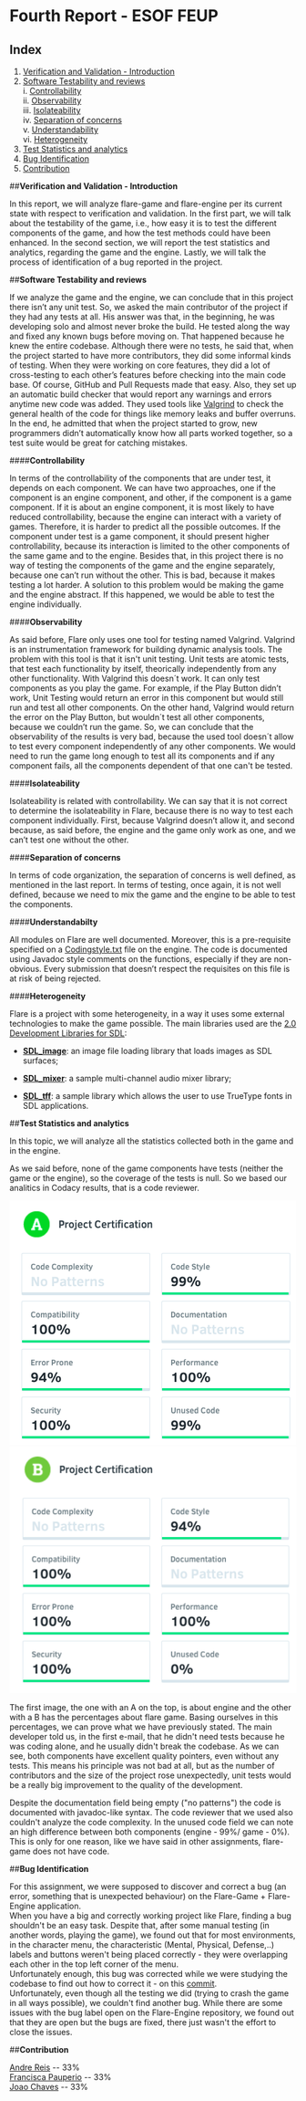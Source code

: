 # Fourth Report - ESOF FEUP

## Index
1. [Verification and Validation - Introduction](#intro)
2. [Software Testability and reviews](#test_rev)  
  i. [Controllability](#cont)  
  ii. [Observability](#obs)  
  iii. [Isolateability](#iso)  
  iv. [Separation of concerns](#conc)    
  v. [Understandability](#und)  
  vi. [Heterogeneity](#het)  
3. [Test Statistics and analytics](#test)
4. [Bug Identification](#bug)
5. [Contribution](#contrib)

##**Verification and Validation - Introduction** <a name ="intro"></a>

In this report, we will analyze flare-game and flare-engine per its current state with respect to verification and validation.
In the first part, we will talk about the testability of the game, i.e., how easy it is to test the different components of the game, and how the test methods could have been enhanced. In the second section, we will report the test statistics and analytics, regarding the game and the engine. Lastly, we will talk the process of identification of a bug reported in the project.


##**Software Testability and reviews** <a name ="test_rev"></a>

If we analyze the game and the engine, we can conclude that in this project there isn’t any unit test.
So, we asked the main contributor of the project if they had any tests at all. His answer was that, in the beginning, he was developing solo and almost never broke the build. He tested along the way and fixed any known bugs before moving on. That happened because he knew the entire codebase. Although there were no tests, he said that, when the project started to have more contributors, they did some informal kinds of testing. When they were working on core features, they did a lot of cross-testing to each other’s features before checking into the main code base. Of course, GitHub and Pull Requests made that easy. Also, they set up an automatic build checker that would report any warnings and errors anytime new code was added. They used tools like [Valgrind](http://valgrind.org/) to check the general health of the code for things like memory leaks and buffer overruns.
In the end, he admitted that when the project started to grow, new programmers didn’t automatically know how all parts worked together, so a test suite would be great for catching mistakes. 

####**Controllability** <a name ="cont"></a>

In terms of the controllability of the components that are under test, it depends on each component. We can have two approaches, one if the component is an engine component, and other, if the component is a game component.
If it is about an engine component, it is most likely to have reduced controllability, because the engine can interact with a variety of games. Therefore, it is harder to predict all the possible outcomes.
If the component under test is a game component, it should present higher controllability, because its interaction is limited to the other components of the same game and to the engine. 
Besides that, in this project there is no way of testing the components of the game and the engine separately, because one can’t run without the other. This is bad, because it makes testing a lot harder. A solution to this problem would be making the game and the engine abstract. If this happened, we would be able to test the engine individually.

####**Observability** <a name ="obs"></a>

As said before, Flare only uses one tool for testing named Valgrind. Valgrind is an instrumentation framework for building dynamic analysis tools. The problem with this tool is that it isn't unit testing. Unit tests are atomic tests, that test each functionality by itself, theorically independently from any other functionality. With Valgrind this doesn´t work. It can only test components as you play the game. For example, if the Play Button didn’t work, Unit Testing would return an error in this component but would still run and test all other components. On the other hand, Valgrind would return the error on the Play Button, but wouldn´t test all other components, because we couldn’t run the game.
So, we can conclude that the observability of the results is very bad, because the used tool doesn´t allow to test every component independently of any other components. We would need to run the game long enough to test all its components and if any component fails, all the components dependent of that one can't be tested.


####**Isolateability** <a name ="iso"></a>

Isolateability is related with controllability. We can say that it is not correct to determine the isolateability in Flare, because there is no way to test each component individually. First, because Valgrind doesn’t allow it, and second because, as said before, the engine and the game only work as one, and we can’t test one without the other.

####**Separation of concerns** <a name ="conc"></a>

In terms of code organization, the separation of concerns is well defined, as mentioned in the last report.
In terms of testing, once again, it is not well defined, because we need to mix the game and the engine to be able to test the components.

####**Understandabilty** <a name ="und"></a>

All modules on Flare are well documented. Moreover, this is a pre-requisite specified on a [Codingstyle.txt](https://github.com/clintbellanger/flare-engine/blob/master/Codingstyle.txt) file on the engine. The code is documented using Javadoc style comments on the functions, especially if they are non-obvious. Every submission that doesn’t respect the requisites on this file is at risk of being rejected.

####**Heterogeneity** <a name ="het"></a>

Flare is a project with some heterogeneity, in a way it uses some external technologies to make the game possible.  The main libraries used are the [2.0 Development Libraries for SDL](http://www.libsdl.org/download-2.0.php):

* **[SDL_image](https://www.libsdl.org/projects/SDL_image/)**: an image file loading library that loads images as SDL surfaces;

* **[SDL_mixer](https://www.libsdl.org/projects/SDL_mixer/)**: a sample multi-channel audio mixer library;

* **[SDL_tff](https://www.libsdl.org/projects/SDL_ttf/)**: a sample library which allows the user to use TrueType fonts in SDL applications.

##**Test Statistics and analytics** <a name ="test"></a>

In this topic, we will analyze all the statistics collected both in the game and in the engine.

As we said before, none of the game components have tests (neither the game or the engine), so the coverage of the tests is null. So we based our analitics in Codacy results, that is a code reviewer.

![Image](https://github.com/Francisca96/flare-game/blob/master/ESOF_docs/res/percentages_engine.png)
![Image](https://github.com/Francisca96/flare-game/blob/master/ESOF_docs/res/percentages_game.png)

The first image, the one with an A on the top, is about engine and the other with a B has the percentages about flare game. Basing ourselves in this percentages, we can prove what we have previously stated. 
The main developer told us, in the first e-mail, that he didn't need tests because he was coding alone, and he usually didn't break the codebase. As we can see, both components have excellent quality pointers, even without any tests. This means his principle was not bad at all, but as the number of contributors and the size of the project rose unexpectedly, unit tests would be a really big improvement to the quality of the development.

Despite the documentation field being empty ("no patterns") the code is documented with javadoc-like syntax. The code reviewer that we used also couldn't analyze the code complexity. In the unused code field we can note an high difference between both components (engine - 99%/ game - 0%). This is only for one reason, like we have said in other assignments, flare-game does not have code.


##**Bug Identification** <a name ="bug"></a>

For this assignment, we were supposed to discover and correct a bug (an error, something that is unexpected behaviour) on the Flare-Game + Flare-Engine application.  
When you have a big and correctly working project like Flare, finding a bug shouldn't be an easy task. Despite that, after some manual testing (in another words, playing the game), we found out that for most environments, in the character menu, the characteristic (Mental, Physical, Defense,..) labels and buttons weren't being placed correctly - they were overlapping each other in the top left corner of the menu.  
Unfortunately enough, this bug was corrected while we were studying the codebase to find out how to correct it - on this [commit](https://github.com/clintbellanger/flare-engine/commit/2b7f9fbaab4ba67c6b7bc7ec7d2be7bbd2a048f8).  
Unfortunately, even though all the testing we did (trying to crash the game in all ways possible), we couldn't find another bug. While there are some issues with the bug label open on the Flare-Engine repository, we found out that they are open but the bugs are fixed, there just wasn't the effort to close the issues.


##**Contribution** <a name ="contrib"></a>

[Andre Reis](https://github.com/andrebreis) -- 33%  
[Francisca Pauperio](https://github.com/Francisca96) -- 33%  
[Joao Chaves](https://github.com/JoaoChaves96) -- 33%  
